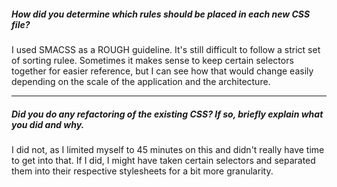 ##### How did you determine which rules should be placed in each new CSS file?

I used SMACSS as a ROUGH guideline. It's still difficult to follow a strict set of sorting rulee. Sometimes it makes sense to keep certain selectors together for easier reference, but I can see how that would change easily depending on the scale of the application and the architecture.

---

##### Did you do any refactoring of the existing CSS? If so, briefly explain what you did and why.

I did not, as I limited myself to 45 minutes on this and didn't really have time to get into that. If I did, I might have taken certain selectors and separated them into their respective stylesheets for a bit more granularity.

